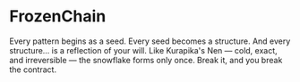 # FrozenChain
Every pattern begins as a seed.
Every seed becomes a structure. And every structure… is a reflection of your will.
Like Kurapika's Nen — cold, exact, and irreversible — the snowflake forms only once. Break it, and you break the contract.
